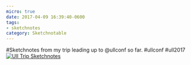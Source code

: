 ```yaml
---
micro: true
date: 2017-04-09 16:39:40-0600
tags:
- sketchnotes
category: Sketchnotable
---
```


#Sketchnotes from my trip leading up to @ullconf so far. #ullconf #ull2017 [![Ull Trip Sketchnotes](/uploads/2018/84fedf261b.jpg)](/uploads/2018/84fedf261b.jpg)